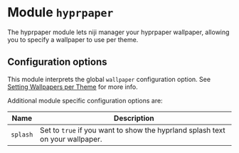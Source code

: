 # Module `hyprpaper`

The hyprpaper module lets niji manager your hyprpaper wallpaper, allowing
you to specify a wallpaper to use per theme.

## Configuration options

This module interprets the global `wallpaper` configuration option.
See [Setting Wallpapers per Theme](../../README.md#setting-wallapers-per-theme) for more info.

Additional module specific configuration options are:

| Name     | Description                                                                   |
| -------- | ----------------------------------------------------------------------------- |
| `splash` | Set to `true` if you want to show the hyprland splash text on your wallpaper. |

